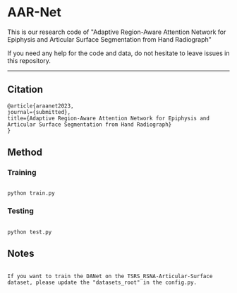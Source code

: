 # AAR-Net
  This is our research code of "Adaptive Region-Aware Attention Network for Epiphysis and Articular Surface Segmentation from Hand Radiograph"
  
  If you need any help for the code and data, do not hesitate to leave issues in this repository.
****
## Citation
 
```
@article{araanet2023,
journal={submitted},
title={Adaptive Region-Aware Attention Network for Epiphysis and Articular Surface Segmentation from Hand Radiograph}
}

```
## Method
### Training
```

python train.py

```

### Testing

```

python test.py

```

## Notes

```

If you want to train the DANet on the TSRS_RSNA-Articular-Surface dataset, please update the "datasets_root" in the config.py. 

```
